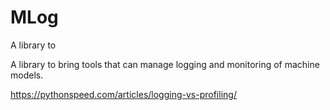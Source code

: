 # MLog
A library to 

A library to bring tools that can manage logging and monitoring of machine models.


https://pythonspeed.com/articles/logging-vs-profiling/
